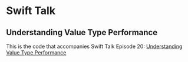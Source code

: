 # Swift Talk
## Understanding Value Type Performance

This is the code that accompanies Swift Talk Episode 20: [Understanding Value Type Performance](https://talk.objc.io/episodes/S01E20-understanding-value-type-performance)
